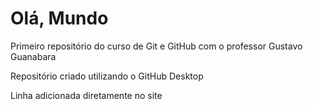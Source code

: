 # Olá, Mundo
Primeiro repositório do curso de Git e GitHub com o professor Gustavo Guanabara

Repositório criado utilizando o GitHub Desktop

Linha adicionada diretamente no site
